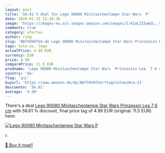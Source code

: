 ```yaml
---
layout: post
title: '56.61 % deal for Lego 90080 Minitaschenlampe Star Wars  P'
date: 2020-01-15 22:20:38
image: 'https://images-eu.ssl-images-amazon.com/images/I/41wLJI5wm2L._SL200_.jpg'
comments: true
category: ofertas
author: ring
slug: 'B0759VH7G4-de Lego 90080 Minitaschenlampe Star Wars Prinzessin Lea 7 6 cm'
tags: tole.es, lego
actualPrice: 4.99 EUR
currency: EUR
price: 4.99
comparePrice: 11.5 EUR
prodname: 'Lego 90080 Minitaschenlampe Star Wars  Prinzessin Lea  7 6 cm'
country: 'de'
flag: '🇩🇪'
buyurl: 'https://www.amazon.de/dp/B0759VH7G4/?tag=tolees0ca-21'
descuento: '56.61'
average: '4.99'
---
```


There's a deal [Lego 90080 Minitaschenlampe Star Wars  Prinzessin Lea  7 6 cm](https://www.amazon.de/dp/B0759VH7G4/?tag=tolees0ca-21)  with  56.61 % discount, final price tag of  4.99 EUR (original: 11.5 EUR) here:

[![Lego 90080 Minitaschenlampe Star Wars  P](https://images-eu.ssl-images-amazon.com/images/I/41wLJI5wm2L._SL200_.jpg)](https://www.amazon.de/dp/B0759VH7G4/?tag=tolees0ca-21)

ℹ️:


[🛒 Buy it now!!](https://www.amazon.de/dp/B0759VH7G4/?tag=tolees0ca-21)
